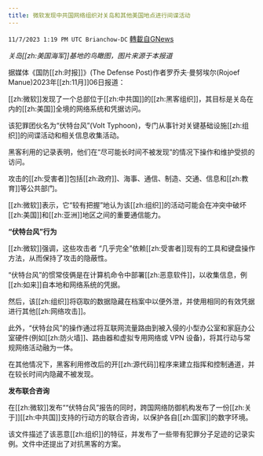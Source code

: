 ```yaml
---
title: 微软发现中共国网络组织对关岛和其他美国地点进行间谍活动
---
```

`11/7/2023 1:19 PM UTC Brianchow-DC` [轉載自GNews](https://gnews.org/articles/1936330)

*关岛[[zh:美国海军]]基地的鸟瞰图，图片来源于本报道*

据媒体《国防[[zh:时报]]》(The Defense Post)作者罗乔夫·曼努埃尔(Rojoef Manue)2023年[[zh:11月]]06日报道：

[[zh:微软]]发现了一个总部位于[[zh:中共国]]的[[zh:黑客组织]]，其目标是关岛在内的[[zh:美国]]全境的网络系统和凭据访问。

该犯罪团伙名为“伏特台风”(Volt Typhoon)，专门从事针对关键基础设施[[zh:组织]]的间谍活动和相关信息收集活动。

黑客利用的记录表明，他们在“尽可能长时间不被发现”的情况下操作和维护受损的访问。

攻击的[[zh:受害者]]包括[[zh:政府]]、海事、通信、制造、交通、信息和[[zh:教育]]等公共部门。

[[zh:微软]]表示，它“较有把握”地认为该[[zh:组织]]的活动可能会在冲突中破坏[[zh:美国]]和[[zh:亚洲]]地区之间的重要通信能力。

**“伏特台风”行为**

[[zh:微软]]强调，这些攻击者 “几乎完全”依赖[[zh:受害者]]现有的工具和键盘操作方法，从而保持了攻击的隐蔽性。

“伏特台风”的惯常伎俩是在计算机命令中部署[[zh:恶意软件]]，以收集信息，例[[zh:如来]]自本地和网络系统的凭据。

然后，该[[zh:组织]]将窃取的数据隐藏在档案中以便外泄，并使用相同的有效凭据进行其他[[zh:网络攻击]]。

此外，“伏特台风”的操作通过将互联网流量路由到被入侵的小型办公室和家庭办公室硬件(例如[[zh:防火墙]]、路由器和虚拟专用网络或 VPN 设备)，将其行动与常规网络活动融为一体。

在其他情况下，黑客利用修改后的开[[zh:源代码]]程序来建立指挥和控制通道，并在较长时间内隐藏不被发现。

**发布联合咨询**

在[[zh:微软]]发布““伏特台风”报告的同时，跨国网络防御机构发布了一份[[zh:关于]][[zh:中共国]]支持的行动方的联合咨询，以保护各自[[zh:国家]]的数字环境。

该文件描述了该恶意[[zh:组织]]的特征，并发布了一些带有犯罪分子足迹的记录实例。文件中还提出了对抗黑客的方案。
